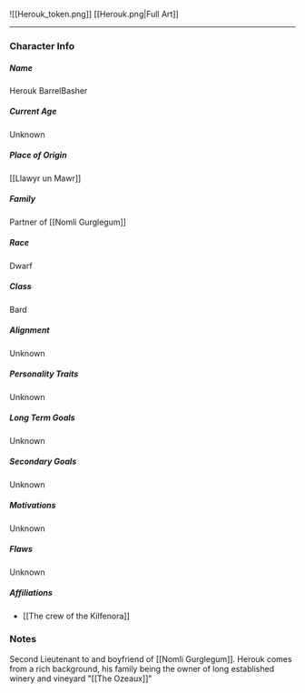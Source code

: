 ![[Herouk_token.png]]
[[Herouk.png|Full Art]]

---
### Character Info

##### Name 
Herouk BarrelBasher

##### Current Age
Unknown

##### Place of Origin
[[Llawyr un Mawr]]

##### Family
Partner of [[Nomli Gurglegum]]

##### Race
Dwarf

##### Class
Bard

##### Alignment
Unknown

##### Personality Traits
Unknown

##### Long Term Goals
Unknown

##### Secondary Goals
Unknown

##### Motivations
Unknown

##### Flaws
Unknown

##### Affiliations
- [[The crew of the Kilfenora]]

### Notes
Second Lieutenant to and boyfriend of [[Nomli Gurglegum]]. Herouk comes from a rich background, his family being the owner of long established winery and vineyard "[[The Ozeaux]]"